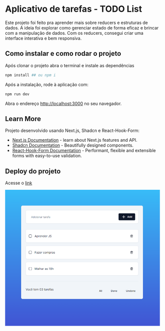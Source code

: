 # Aplicativo de tarefas - TODO List

Este projeto foi feito pra aprender mais sobre reducers e estruturas de dados. A ideia foi explorar como gerenciar estado de forma eficaz e brincar com a manipulação de dados. Com os reducers, consegui criar uma interface interativa e bem responsiva.

## Como instalar e como rodar o projeto

Após clonar o projeto abra o terminal e instale as dependências

```bash
npm install ## ou npm i

```

Após a instalação, rode à aplicação com:

```bash
npm run dev

```

Abra o endereço [http://localhost:3000](http://localhost:3000) no seu navegador.

## Learn More

Projeto desenvolvido usando Next.js, Shadcn e React-Hook-Form:

- [Next.js Documentation](https://nextjs.org/docs) - learn about Next.js features and API.
- [Shadcn Documentation](https://ui.shadcn.com/docs) - Beautifully designed components.
- [React-Hook-Form Documentation](https://react-hook-form.com/docs) - Performant, flexible and extensible forms with easy-to-use validation.

## Deploy do projeto

Acesse o [link](https://todo-app-orpin-eta-79.vercel.app/)

![aplicativo todo](https://github.com/edcabralc/todo-app/blob/master/todo.png)

